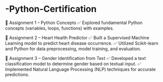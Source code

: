 # -Python-Certification

🔹 Assignment 1 – Python Concepts
✅ Explored fundamental Python concepts (variables, loops, functions) with examples.

🔹 Assignment 2 – Heart Health Predictor
✅ Built a Supervised Machine Learning model to predict heart disease occurrence.
✅ Utilized Scikit-learn and Python for data preprocessing, model training, and evaluation.

🔹 Assignment 3 – Gender Identification from Text
✅ Developed a text classification model to determine gender based on textual input.
✅ Implemented Natural Language Processing (NLP) techniques for accurate predictions.
